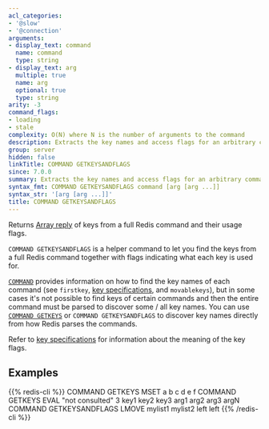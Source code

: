 ```yaml
---
acl_categories:
- '@slow'
- '@connection'
arguments:
- display_text: command
  name: command
  type: string
- display_text: arg
  multiple: true
  name: arg
  optional: true
  type: string
arity: -3
command_flags:
- loading
- stale
complexity: O(N) where N is the number of arguments to the command
description: Extracts the key names and access flags for an arbitrary command.
group: server
hidden: false
linkTitle: COMMAND GETKEYSANDFLAGS
since: 7.0.0
summary: Extracts the key names and access flags for an arbitrary command.
syntax_fmt: COMMAND GETKEYSANDFLAGS command [arg [arg ...]]
syntax_str: '[arg [arg ...]]'
title: COMMAND GETKEYSANDFLAGS
---
```

Returns [Array reply](/docs/reference/protocol-spec#arrays) of keys from a full Redis command and their usage flags.

`COMMAND GETKEYSANDFLAGS` is a helper command to let you find the keys from a full Redis command together with flags indicating what each key is used for.

[`COMMAND`](/commands/command) provides information on how to find the key names of each command (see `firstkey`, [key specifications](/topics/key-specs#logical-operation-flags), and `movablekeys`),
but in some cases it's not possible to find keys of certain commands and then the entire command must be parsed to discover some / all key names.
You can use [`COMMAND GETKEYS`](/commands/command-getkeys) or `COMMAND GETKEYSANDFLAGS` to discover key names directly from how Redis parses the commands.

Refer to [key specifications](/topics/key-specs#logical-operation-flags) for information about the meaning of the key flags.

## Examples

{{% redis-cli %}}
COMMAND GETKEYS MSET a b c d e f
COMMAND GETKEYS EVAL "not consulted" 3 key1 key2 key3 arg1 arg2 arg3 argN
COMMAND GETKEYSANDFLAGS LMOVE mylist1 mylist2 left left
{{% /redis-cli %}}

